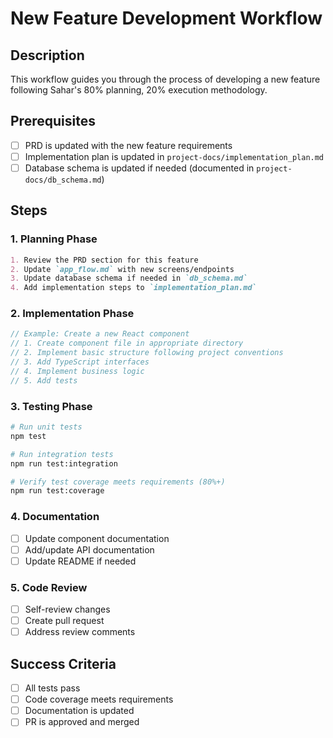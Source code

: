 # New Feature Development Workflow

## Description
This workflow guides you through the process of developing a new feature following Sahar's 80% planning, 20% execution methodology.

## Prerequisites
- [ ] PRD is updated with the new feature requirements
- [ ] Implementation plan is updated in `project-docs/implementation_plan.md`
- [ ] Database schema is updated if needed (documented in `project-docs/db_schema.md`)

## Steps

### 1. Planning Phase
```markdown
1. Review the PRD section for this feature
2. Update `app_flow.md` with new screens/endpoints
3. Update database schema if needed in `db_schema.md`
4. Add implementation steps to `implementation_plan.md`
```

### 2. Implementation Phase
```typescript
// Example: Create a new React component
// 1. Create component file in appropriate directory
// 2. Implement basic structure following project conventions
// 3. Add TypeScript interfaces
// 4. Implement business logic
// 5. Add tests
```

### 3. Testing Phase
```bash
# Run unit tests
npm test

# Run integration tests
npm run test:integration

# Verify test coverage meets requirements (80%+)
npm run test:coverage
```

### 4. Documentation
- [ ] Update component documentation
- [ ] Add/update API documentation
- [ ] Update README if needed

### 5. Code Review
- [ ] Self-review changes
- [ ] Create pull request
- [ ] Address review comments

## Success Criteria
- [ ] All tests pass
- [ ] Code coverage meets requirements
- [ ] Documentation is updated
- [ ] PR is approved and merged
